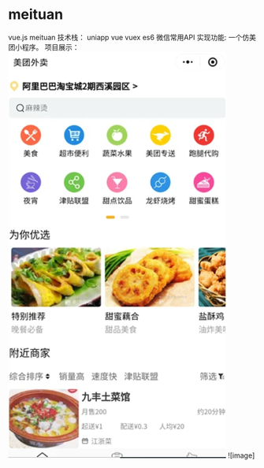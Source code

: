 # meituan
vue.js meituan 
技术栈： uniapp vue vuex es6 微信常用API 
实现功能: 一个仿美团小程序。
项目展示：
![image](https://github.com/whycode778/meituan/blob/master/img/Snipaste_2020-09-23_02-37-15.png)
![image]
